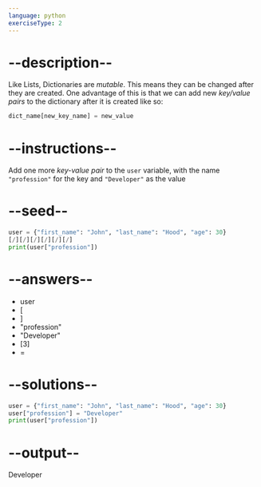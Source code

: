 ```yaml
---
language: python
exerciseType: 2
---
```


# --description--

Like Lists, Dictionaries are _mutable_.
This means they can be changed after they are created.
One advantage of this is that we can add new _key/value pairs_ to the dictionary after it is created like so:
```python
dict_name[new_key_name] = new_value
```

# --instructions--

Add one more _key-value pair_ to the `user` variable, with the name `"profession"` for the key and `"Developer"` as the value

# --seed--

```python
user = {"first_name": "John", "last_name": "Hood", "age": 30}
[/][/][/][/][/][/]
print(user["profession"])
```

# --answers--

- user
- [
- ]
- "profession"
- "Developer"
- [3]
-  = 

# --solutions--

```python
user = {"first_name": "John", "last_name": "Hood", "age": 30}
user["profession"] = "Developer"
print(user["profession"])
```

# --output--

Developer
